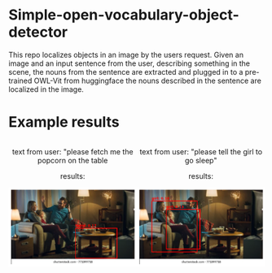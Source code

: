 # Simple-open-vocabulary-object-detector

This repo localizes objects in an image by the users request. Given an image and an input sentence from the user, describing something in the scene,  the nouns from the sentence are extracted and plugged in to a pre-trained OWL-Vit from huggingface the nouns described in the sentence are localized in the image.

# Example results
<div style="display: flex; justify-content: space-around;">
    <div style="flex: 1; text-align: center;">
        <p>text from user: "please fetch me the popcorn on the table</p>
        <p>results:</p>
        <img src="https://github.com/Ibrahim-giti/Simple-open-vocabulary-object-detector/blob/main/table.png?raw=true" alt="popcorn" width="300"/>
    </div>
    <div style="flex: 1; text-align: center;">
        <p>text from user: "please tell the girl to go sleep"</p>
        <p>results:</p>
        <img src="https://github.com/Ibrahim-giti/Simple-open-vocabulary-object-detector/blob/main/girl_localization.png?raw=true" alt="sleep" width="300"/>
    </div>
</div>







